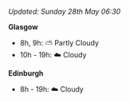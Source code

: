*Updated: Sunday 28th May 06:30*

**Glasgow**

* 8h, 9h: :partly_sunny: Partly Cloudy
* 10h - 19h: :cloud: Cloudy

**Edinburgh**

* 8h - 19h: :cloud: Cloudy
